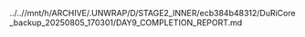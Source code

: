 ../..//mnt/h/ARCHIVE/.UNWRAP/D/STAGE2_INNER/ecb384b48312/DuRiCore_backup_20250805_170301/DAY9_COMPLETION_REPORT.md